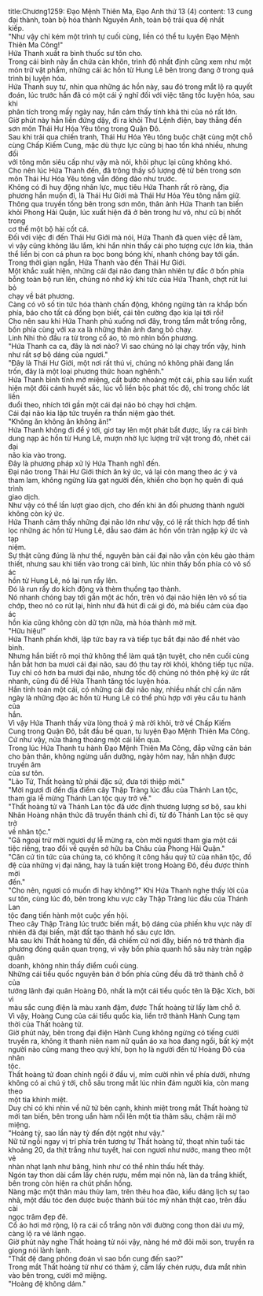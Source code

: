 title:Chương1259: Đạo Mệnh Thiên Ma, Đạo Anh thứ 13 (4)
content:
13 cung đại thành, toàn bộ hóa thành Nguyên Anh, toàn bộ trải qua đệ nhất<br>kiếp.<br>"Như vậy chỉ kém một trình tự cuối cùng, liền có thể tu luyện Đạo Mệnh<br>Thiên Ma Công!"<br>Hứa Thanh xuất ra bình thuốc sư tôn cho.<br>Trong cái bình này ẩn chứa càn khôn, trình độ nhất định cũng xem như một<br>món trữ vật phẩm, những cái ác hồn từ Hung Lê bên trong đang ở trong quá<br>trình bị luyện hóa.<br>Hứa Thanh suy tư, nhìn qua những ác hồn này, sau đó trong mắt lộ ra quyết<br>đoán, lúc trước hắn đã có một cái ý nghĩ đối với việc tăng tốc luyện hóa, sau khi<br>phân tích trong mấy ngày nay, hắn cảm thấy tính khả thi của nó rất lớn.<br>Giờ phút này hắn liền đứng dậy, đi ra khỏi Thư Lệnh điện, bay thẳng đến<br>sơn môn Thái Hư Hóa Yêu tông trong Quận Đô.<br>Sau khi trải qua chiến tranh, Thái Hư Hóa Yêu tông buộc chặt cùng một chỗ<br>cùng Chấp Kiếm Cung, mặc dù thực lực cũng bị hao tổn khá nhiều, nhưng đối<br>với tông môn siêu cấp như vậy mà nói, khôi phục lại cũng không khó.<br>Cho nên lúc Hứa Thanh đến, đã trông thấy số lượng đệ tử bên trong sơn<br>môn Thái Hư Hóa Yêu tông vẫn đông đảo như trước.<br>Không có đi huy động nhân lực, mục tiêu Hứa Thanh rất rõ ràng, địa<br>phương hắn muốn đi, là Thái Hư Giới mà Thái Hư Hóa Yêu tông nắm giữ.<br>Thông qua truyền tống bên trong sơn môn, thân ảnh Hứa Thanh tan biến<br>khỏi Phong Hải Quận, lúc xuất hiện đã ở bên trong hư vô, như cũ bị nhốt trong<br>cơ thể một bộ hài cốt cá.<br>Đối với việc đi đến Thái Hư Giới mà nói, Hứa Thanh đã quen việc dễ làm,<br>vì vậy cũng không lâu lắm, khi hắn nhìn thấy cái pho tượng cực lớn kia, thân<br>thể liền bị con cá phun ra bọc bong bóng khí, nhanh chóng bay tới gần.<br>Trong thời gian ngắn, Hứa Thanh vào đến Thái Hư Giới.<br>Một khắc xuất hiện, những cái đại não đang thản nhiên tự đắc ở bốn phía<br>bỗng toàn bộ run lên, chúng nó nhớ kỹ khí tức của Hứa Thanh, chợt rút lui bỏ<br>chạy về bát phương.<br>Càng có vô số tin tức hóa thành chấn động, không ngừng tản ra khắp bốn<br>phía, báo cho tất cả đồng bọn biết, cái tên cường đạo kia lại tới rồi!<br>Cho nên sau khi Hứa Thanh phủ xuống nơi đây, trong tầm mắt trống rỗng,<br>bốn phía cùng với xa xa là những thân ảnh đang bỏ chạy.<br>Linh Nhi thò đầu ra từ trong cổ áo, tò mò nhìn bốn phương.<br>"Hứa Thanh ca ca, đây là nơi nào? Vì sao chúng nó lại chạy trốn vậy, hình<br>như rất sợ bộ dáng của ngươi."<br>"Đây là Thái Hư Giới, một nơi rất thú vị, chúng nó không phải đang lẩn<br>trốn, đây là một loại phương thức hoan nghênh."<br>Hứa Thanh bình tĩnh mở miệng, cất bước nhoáng một cái, phía sau liền xuất<br>hiện một đôi cánh huyết sắc, lúc vỗ liền bộc phát tốc độ, chỉ trong chốc lát liền<br>đuổi theo, nhích tới gần một cái đại não bỏ chạy hơi chậm.<br>Cái đại não kia lập tức truyền ra thần niệm gào thét.<br>"Không ăn không ăn không ăn!"<br>Hứa Thanh không đi để ý tới, giơ tay lên một phát bắt được, lấy ra cái bình<br>dung nạp ác hồn từ Hung Lê, mượn nhờ lực lượng trữ vật trong đó, nhét cái đại<br>não kia vào trong.<br>Đây là phương pháp xử lý Hứa Thanh nghĩ đến.<br>Đại não trong Thái Hư Giới thích ăn ký ức, vả lại còn mang theo ác ý và<br>tham lam, không ngừng lừa gạt người đến, khiến cho bọn họ quên đi quá trình<br>giao dịch.<br>Như vậy có thể lần lượt giao dịch, cho đến khi ăn đối phương thành người<br>không còn ký ức.<br>Hứa Thanh cảm thấy những đại não lớn như vậy, có lẽ rất thích hợp để tinh<br>lọc những ác hồn từ Hung Lê, dẫu sao đám ác hồn vốn tràn ngập ký ức và tạp<br>niệm.<br>Sự thật cũng đúng là như thế, nguyên bản cái đại não vẫn còn kêu gào thảm<br>thiết, nhưng sau khi tiến vào trong cái bình, lúc nhìn thấy bốn phía có vô số ác<br>hồn từ Hung Lê, nó lại run rẩy lên.<br>Đó là run rẩy do kích động và thèm thuồng tạo thành.<br>Nó nhanh chóng bay tới gần một ác hồn, trên vỏ đại não hiện lên vô số tia<br>chớp, theo nó co rút lại, hình như đã hút đi cái gì đó, mà biểu cảm của đạo ác<br>hồn kia cũng không còn dữ tợn nữa, mà hóa thành mờ mịt.<br>"Hữu hiệu!"<br>Hứa Thanh phấn khởi, lập tức bay ra và tiếp tục bắt đại não để nhét vào<br>bình.<br>Nhưng hắn biết rõ mọi thứ không thể làm quá tận tuyệt, cho nên cuối cùng<br>hắn bắt hơn ba mươi cái đại não, sau đó thu tay rời khỏi, không tiếp tục nữa.<br>Tuy chỉ có hơn ba mươi đại não, nhưng tốc độ chúng nó thôn phệ ký ức rất<br>nhanh, cũng đủ để Hứa Thanh tăng tốc luyện hóa.<br>Hắn tính toán một cái, có những cái đại não này, nhiều nhất chỉ cần năm<br>ngày là những đạo ác hồn từ Hung Lê có thể phù hợp với yêu cầu tu hành của<br>hắn.<br>Vì vậy Hứa Thanh thấy vừa lòng thoả ý mà rời khỏi, trở về Chấp Kiếm<br>Cung trong Quận Đô, bắt đầu bế quan, tu luyện Đạo Mệnh Thiên Ma Công.<br>Cứ như vậy, nửa tháng thoáng một cái liền qua.<br>Trong lúc Hứa Thanh tu hành Đạo Mệnh Thiên Ma Công, đắp vững căn bản<br>cho bản thân, không ngừng uẩn dưỡng, ngày hôm nay, hắn nhận được truyền âm<br>của sư tôn.<br>"Lão Tứ, Thất hoàng tử phái đặc sứ, đưa tới thiệp mời."<br>"Mời ngươi đi đến địa điểm cây Thập Tràng lúc đầu của Thánh Lan tộc,<br>tham gia lễ mừng Thánh Lan tộc quy trở về."<br>"Thất hoàng tử và Thánh Lan tộc đã ước định thương lượng sơ bộ, sau khi<br>Nhân Hoàng nhận thức đã truyền thánh chỉ đi, từ đó Thánh Lan tộc sẽ quy trở<br>về nhân tộc."<br>"Gã ngoại trừ mời ngươi dự lễ mừng ra, còn mời ngươi tham gia một cái<br>tiệc riêng, trao đổi về quyền sở hữu ba Châu của Phong Hải Quận."<br>"Căn cứ tin tức của chúng ta, có không ít công hầu quý tử của nhân tộc, đồ<br>đệ của những vị đại năng, hay là tuấn kiệt trong Hoàng Đô, đều được thỉnh mời<br>đến."<br>"Cho nên, ngươi có muốn đi hay không?" Khi Hứa Thanh nghe thấy lời của<br>sư tôn, cùng lúc đó, bên trong khu vực cây Thập Tràng lúc đầu của Thánh Lan<br>tộc đang tiến hành một cuộc yến hội.<br>Theo cây Thập Tràng lúc trước biến mất, bộ dáng của phiến khu vực này dĩ<br>nhiên đã đại biến, mặt đất tạo thành hố sâu cực lớn.<br>Mà sau khi Thất hoàng tử đến, đã chiếm cứ nơi đây, biến nó trở thành địa<br>phương đóng quân quan trọng, vì vậy bốn phía quanh hố sâu này tràn ngập quân<br>doanh, không nhìn thấy điểm cuối cùng.<br>Những cái tiểu quốc nguyên bản ở bốn phía cũng đều đã trở thành chỗ ở của<br>tướng lãnh đại quân Hoàng Đô, nhất là một cái tiểu quốc tên là Đặc Xích, bởi vì<br>màu sắc cung điện là màu xanh đậm, được Thất hoàng tử lấy làm chỗ ở.<br>Vì vậy, Hoàng Cung của cái tiểu quốc kia, liền trở thành Hành Cung tạm<br>thời của Thất hoàng tử.<br>Giờ phút này, bên trong đại điện Hành Cung không ngừng có tiếng cười<br>truyền ra, không ít thanh niên nam nữ quần áo xa hoa đang ngồi, bất kỳ một<br>người nào cũng mang theo quý khí, bọn họ là người đến từ Hoàng Đô của nhân<br>tộc.<br>Thất hoàng tử đoan chính ngồi ở đầu vị, mỉm cười nhìn về phía dưới, nhưng<br>không có ai chú ý tới, chỗ sâu trong mắt lúc nhìn đám người kia, còn mang theo<br>một tia khinh miệt.<br>Duy chỉ có khi nhìn về nữ tử bên cạnh, khinh miệt trong mắt Thất hoàng tử<br>mới tan biến, bên trong uẩn hàm nổi lên một tia thâm sâu, chậm rãi mở miệng.<br>"Hoàng tỷ, sao lần này tỷ đến đột ngột như vậy."<br>Nữ tử ngồi ngay vị trí phía trên tương tự Thất hoàng tử, thoạt nhìn tuổi tác<br>khoảng 20, da thịt trắng như tuyết, hai con ngươi như nước, mang theo một vẻ<br>nhàn nhạt lạnh như băng, hình như có thể nhìn thấu hết thảy.<br>Ngón tay thon dài cầm lấy chén rượu, mềm mại nõn nà, làn da trắng khiết,<br>bên trong còn hiện ra chút phấn hồng.<br>Nàng mặc một thân màu thủy lam, trên thêu hoa đào, kiểu dáng lịch sự tao<br>nhã, một đầu tóc đen được buộc thành búi tóc mỹ nhân thật cao, trên đầu cài<br>ngọc trâm đẹp đẽ.<br>Cổ áo hơi mở rộng, lộ ra cái cổ trắng nõn với đường cong thon dài ưu mỹ,<br>càng lộ ra vẻ lãnh ngạo.<br>Giờ phút này nghe Thất hoàng tử nói vậy, nàng hé mở đôi môi son, truyền ra<br>giọng nói lành lạnh.<br>"Thất đệ đang phỏng đoán vì sao bổn cung đến sao?"<br>Trong mắt Thất hoàng tử như có thâm ý, cầm lấy chén rượu, đưa mắt nhìn<br>vào bên trong, cười mở miệng.<br>"Hoàng đệ không dám."